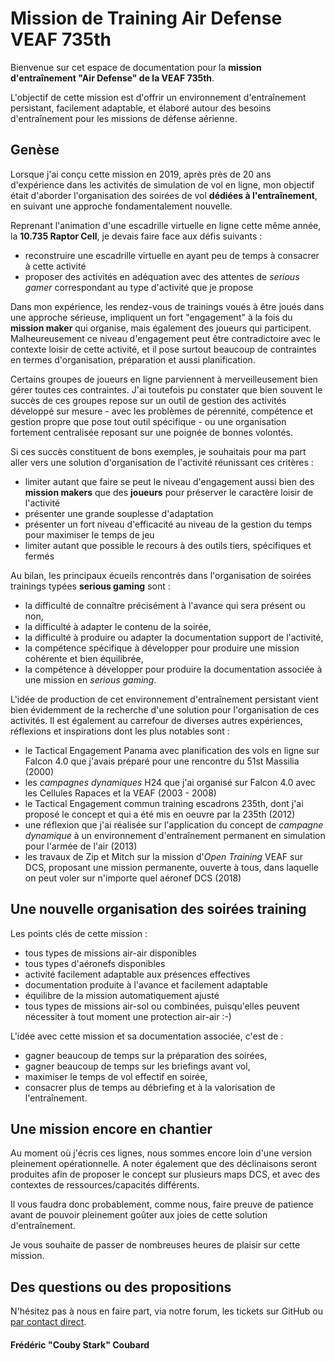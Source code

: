 # Mission de Training Air Defense VEAF 735th

Bienvenue sur cet espace de documentation pour la **mission d'entraînement "Air Defense" de la VEAF 735th**.

L'objectif de cette mission est d'offrir un environnement d'entraînement persistant, facilement adaptable, et élaboré autour des besoins d'entraînement pour les missions de défense aérienne.

## Genèse

Lorsque j'ai conçu cette mission en 2019, après près de 20 ans d'expérience dans les activités de simulation de vol en ligne, mon objectif était d'aborder l'organisation des soirées de vol **dédiées à l'entraînement**, en suivant une approche fondamentalement nouvelle.

Reprenant l'animation d'une escadrille virtuelle en ligne cette même année, la **10.735 Raptor Cell**, je devais faire face aux défis suivants :

* reconstruire une escadrille virtuelle en ayant peu de temps à consacrer à cette activité
* proposer des activités en adéquation avec des attentes de *serious gamer* correspondant au type d'activité que je propose

Dans mon expérience, les rendez-vous de trainings voués à être joués dans une approche sérieuse, impliquent un fort "engagement" à la fois du **mission maker** qui organise, mais également des joueurs qui participent. Malheureusement ce niveau d'engagement peut être contradictoire avec le contexte loisir de cette activité, et il pose surtout beaucoup de contraintes en termes d'organisation, préparation et aussi planification.

Certains groupes de joueurs en ligne parviennent à merveilleusement bien gérer toutes ces contraintes. J'ai toutefois pu constater que bien souvent le succès de ces groupes repose sur un outil de gestion des activités développé sur mesure - avec les problèmes de pérennité, compétence et gestion propre que pose tout outil spécifique - ou une organisation fortement centralisée reposant sur une poignée de bonnes volontés.

Si ces succès constituent de bons exemples, je souhaitais pour ma part aller vers une solution d'organisation de l'activité réunissant ces critères :

* limiter autant que faire se peut le niveau d'engagement aussi bien des **mission makers** que des **joueurs** pour préserver le caractère loisir de l'activité
* présenter une grande souplesse d'adaptation
* présenter un fort niveau d'efficacité au niveau de la gestion du temps pour maximiser le temps de jeu
* limiter autant que possible le recours à des outils tiers, spécifiques et fermés

Au bilan, les principaux écueils rencontrés dans l'organisation de soirées trainings typées **serious gaming** sont :

* la difficulté de connaître précisément à l'avance qui sera présent ou non,
* la difficulté à adapter le contenu de la soirée,
* la difficulté à produire ou adapter la documentation support de l'activité,
* la compétence spécifique à développer pour produire une mission cohérente et bien équilibrée,
* la compétence à développer pour produire la documentation associée à une mission en *serious gaming*.

L'idée de production de cet environnement d'entraînement persistant vient bien évidemment de la recherche d'une solution pour l'organisation de ces activités. Il est également au carrefour de diverses autres expériences, réflexions et inspirations dont les plus notables sont :

* le Tactical Engagement Panama avec planification des vols en ligne sur Falcon 4.0 que j'avais préparé pour une rencontre du 51st Massilia (2000)
* les *campagnes dynamiques* H24 que j'ai organisé sur Falcon 4.0 avec les Cellules Rapaces et la VEAF (2003 - 2008)
* le Tactical Engagement commun training escadrons 235th, dont j'ai proposé le concept et qui a été mis en oeuvre par la 235th (2012)
* une réflexion que j'ai réalisée sur l'application du concept de *campagne dynamique* à un environnement d'entraînement permanent en simulation pour l'armée de l'air (2013)
* les travaux de Zip et Mitch sur la mission d'*Open Training* VEAF sur DCS, proposant une mission permanente, ouverte à tous, dans laquelle on peut voler sur n'importe quel aéronef DCS (2018)

## Une nouvelle organisation des soirées training

Les points clés de cette mission :

* tous types de missions air-air disponibles
* tous types d'aéronefs disponibles
* activité facilement adaptable aux présences effectives
* documentation produite à l'avance et facilement adaptable
* équilibre de la mission automatiquement ajusté
* tous types de missions air-sol ou combinées, puisqu'elles peuvent nécessiter à tout moment une protection air-air :-)

L'idée avec cette mission et sa documentation associée, c'est de :

* gagner beaucoup de temps sur la préparation des soirées,
* gagner beaucoup de temps sur les briefings avant vol,
* maximiser le temps de vol effectif en soirée,
* consacrer plus de temps au débriefing et à la valorisation de l'entraînement.

## Une mission encore en chantier

Au moment où j'écris ces lignes, nous sommes encore loin d'une version pleinement opérationnelle.
A noter également que des déclinaisons seront produites afin de proposer le concept sur plusieurs maps DCS, et avec des contextes de ressources/capacités différents.

Il vous faudra donc probablement, comme nous, faire preuve de patience avant de pouvoir pleinement goûter aux joies de cette solution d'entraînement.

Je vous souhaite de passer de nombreuses heures de plaisir sur cette mission.

## Des questions ou des propositions

N'hésitez pas à nous en faire part, via notre forum, les tickets sur GitHub ou [par contact direct](mailto:veaf_couby@gmail.com).

#### Frédéric "Couby Stark" Coubard
